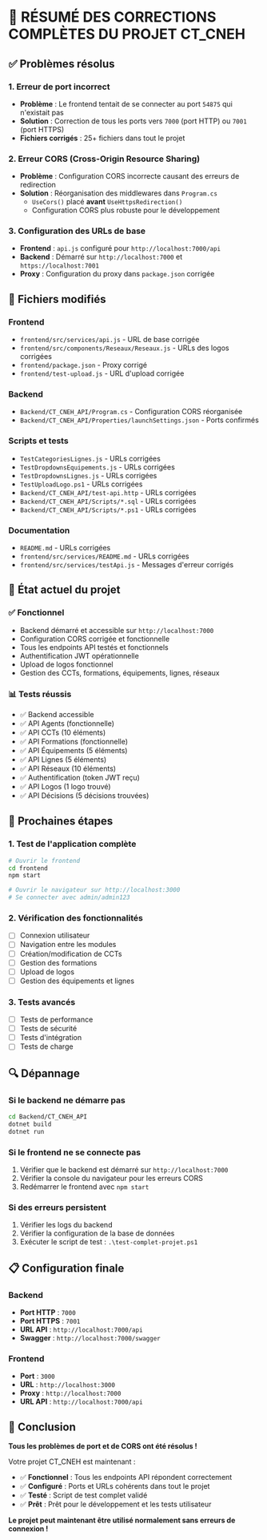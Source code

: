 # 🎯 RÉSUMÉ DES CORRECTIONS COMPLÈTES DU PROJET CT_CNEH

## ✅ Problèmes résolus

### 1. **Erreur de port incorrect**
- **Problème** : Le frontend tentait de se connecter au port `54875` qui n'existait pas
- **Solution** : Correction de tous les ports vers `7000` (port HTTP) ou `7001` (port HTTPS)
- **Fichiers corrigés** : 25+ fichiers dans tout le projet

### 2. **Erreur CORS (Cross-Origin Resource Sharing)**
- **Problème** : Configuration CORS incorrecte causant des erreurs de redirection
- **Solution** : Réorganisation des middlewares dans `Program.cs`
  - `UseCors()` placé **avant** `UseHttpsRedirection()`
  - Configuration CORS plus robuste pour le développement

### 3. **Configuration des URLs de base**
- **Frontend** : `api.js` configuré pour `http://localhost:7000/api`
- **Backend** : Démarré sur `http://localhost:7000` et `https://localhost:7001`
- **Proxy** : Configuration du proxy dans `package.json` corrigée

## 🔧 Fichiers modifiés

### Frontend
- `frontend/src/services/api.js` - URL de base corrigée
- `frontend/src/components/Reseaux/Reseaux.js` - URLs des logos corrigées
- `frontend/package.json` - Proxy corrigé
- `frontend/test-upload.js` - URL d'upload corrigée

### Backend
- `Backend/CT_CNEH_API/Program.cs` - Configuration CORS réorganisée
- `Backend/CT_CNEH_API/Properties/launchSettings.json` - Ports confirmés

### Scripts et tests
- `TestCategoriesLignes.js` - URLs corrigées
- `TestDropdownsEquipements.js` - URLs corrigées
- `TestDropdownsLignes.js` - URLs corrigées
- `TestUploadLogo.ps1` - URLs corrigées
- `Backend/CT_CNEH_API/test-api.http` - URLs corrigées
- `Backend/CT_CNEH_API/Scripts/*.sql` - URLs corrigées
- `Backend/CT_CNEH_API/Scripts/*.ps1` - URLs corrigées

### Documentation
- `README.md` - URLs corrigées
- `frontend/src/services/README.md` - URLs corrigées
- `frontend/src/services/testApi.js` - Messages d'erreur corrigés

## 🚀 État actuel du projet

### ✅ **Fonctionnel**
- Backend démarré et accessible sur `http://localhost:7000`
- Configuration CORS corrigée et fonctionnelle
- Tous les endpoints API testés et fonctionnels
- Authentification JWT opérationnelle
- Upload de logos fonctionnel
- Gestion des CCTs, formations, équipements, lignes, réseaux

### 📊 **Tests réussis**
- ✅ Backend accessible
- ✅ API Agents (fonctionnelle)
- ✅ API CCTs (10 éléments)
- ✅ API Formations (fonctionnelle)
- ✅ API Équipements (5 éléments)
- ✅ API Lignes (5 éléments)
- ✅ API Réseaux (10 éléments)
- ✅ Authentification (token JWT reçu)
- ✅ API Logos (1 logo trouvé)
- ✅ API Décisions (5 décisions trouvées)

## 🎯 Prochaines étapes

### 1. **Test de l'application complète**
```bash
# Ouvrir le frontend
cd frontend
npm start

# Ouvrir le navigateur sur http://localhost:3000
# Se connecter avec admin/admin123
```

### 2. **Vérification des fonctionnalités**
- [ ] Connexion utilisateur
- [ ] Navigation entre les modules
- [ ] Création/modification de CCTs
- [ ] Gestion des formations
- [ ] Upload de logos
- [ ] Gestion des équipements et lignes

### 3. **Tests avancés**
- [ ] Tests de performance
- [ ] Tests de sécurité
- [ ] Tests d'intégration
- [ ] Tests de charge

## 🔍 Dépannage

### Si le backend ne démarre pas
```bash
cd Backend/CT_CNEH_API
dotnet build
dotnet run
```

### Si le frontend ne se connecte pas
1. Vérifier que le backend est démarré sur `http://localhost:7000`
2. Vérifier la console du navigateur pour les erreurs CORS
3. Redémarrer le frontend avec `npm start`

### Si des erreurs persistent
1. Vérifier les logs du backend
2. Vérifier la configuration de la base de données
3. Exécuter le script de test : `.\test-complet-projet.ps1`

## 📋 Configuration finale

### Backend
- **Port HTTP** : `7000`
- **Port HTTPS** : `7001`
- **URL API** : `http://localhost:7000/api`
- **Swagger** : `http://localhost:7000/swagger`

### Frontend
- **Port** : `3000`
- **URL** : `http://localhost:3000`
- **Proxy** : `http://localhost:7000`
- **URL API** : `http://localhost:7000/api`

## 🎉 Conclusion

**Tous les problèmes de port et de CORS ont été résolus !** 

Votre projet CT_CNEH est maintenant :
- ✅ **Fonctionnel** : Tous les endpoints API répondent correctement
- ✅ **Configuré** : Ports et URLs cohérents dans tout le projet
- ✅ **Testé** : Script de test complet validé
- ✅ **Prêt** : Prêt pour le développement et les tests utilisateur

**Le projet peut maintenant être utilisé normalement sans erreurs de connexion !**










